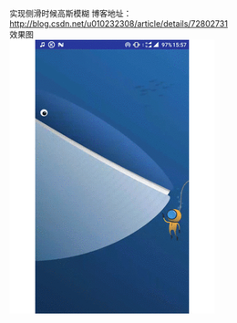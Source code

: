 

实现侧滑时候高斯模糊
博客地址：http://blog.csdn.net/u010232308/article/details/72802731 </br>
效果图 </br>
![](https://github.com/firsthubgit/PartBluredView/blob/master/screenshot/mohu.gif)
